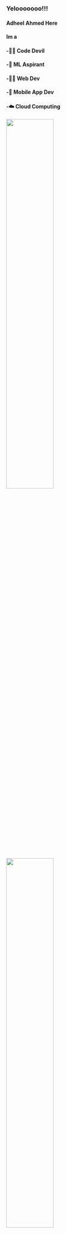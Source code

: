 ### Yelooooooo!!!
#### Adheel Ahmed Here 
#### Im a



#### -🐱‍👤 Code Devil

#### -🤖 ML Aspirant

#### -👨‍💻 Web Dev
  
#### -📱 Mobile App Dev

#### -☁️ Cloud Computing
  

<div>
<img src="https://media.tenor.com/images/217f0468962e1c1703c8719aca1b6b0b/tenor.gif" width="50%"/> <img src="https://github-readme-stats.vercel.app/api?username=AdheelAhmed-D3CD&&show_icons=true&title_color=70ffea&icon_color=66fffc&text_color=daf7dc&bg_color=151515" width="50%">
</div>

